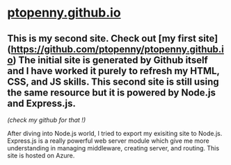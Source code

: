 # [ptopenny.github.io](http://ptopenny.github.io/)

This is my second site. Check out [my first site] (https://github.com/ptopenny/ptopenny.github.io)
The initial site is generated by Github itself and I have worked it purely to refresh my HTML, CSS, and JS skills. 
This second site is still using the same resource but it is powered by Node.js and Express.js. 
---
*(check my github for that !)*

After diving into Node.js world, I tried to export my exisiting site to Node.js. Express.js is a really powerful
web server module which give me more understanding in managing middleware, creating server, and routing. This site
is hosted on Azure. 


